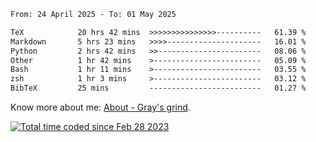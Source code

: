 <!--START_SECTION:waka-->

```txt
From: 24 April 2025 - To: 01 May 2025

TeX            20 hrs 42 mins  >>>>>>>>>>>>>>>----------   61.39 %
Markdown       5 hrs 23 mins   >>>>---------------------   16.01 %
Python         2 hrs 42 mins   >>-----------------------   08.06 %
Other          1 hr 42 mins    >------------------------   05.09 %
Bash           1 hr 11 mins    >------------------------   03.55 %
zsh            1 hr 3 mins     >------------------------   03.12 %
BibTeX         25 mins         -------------------------   01.27 %
```

<!--END_SECTION:waka-->

<!-- [![grayxu's github stats](https://github-readme-stats.vercel.app/api?username=grayxu&count_private=true&show_icons=true)](https://github.com/grayxu) -->

Know more about me: [About - Gray's grind](https://www.grayxu.cn/).
<p align="left">
  <a href="https://wakatime.com/@c69eb31e-43a1-463f-8968-c3449e386f57"><img src="https://wakatime.com/badge/user/c69eb31e-43a1-463f-8968-c3449e386f57.svg" title="Total time coded since Feb 28 2023" /></a>
</p>

